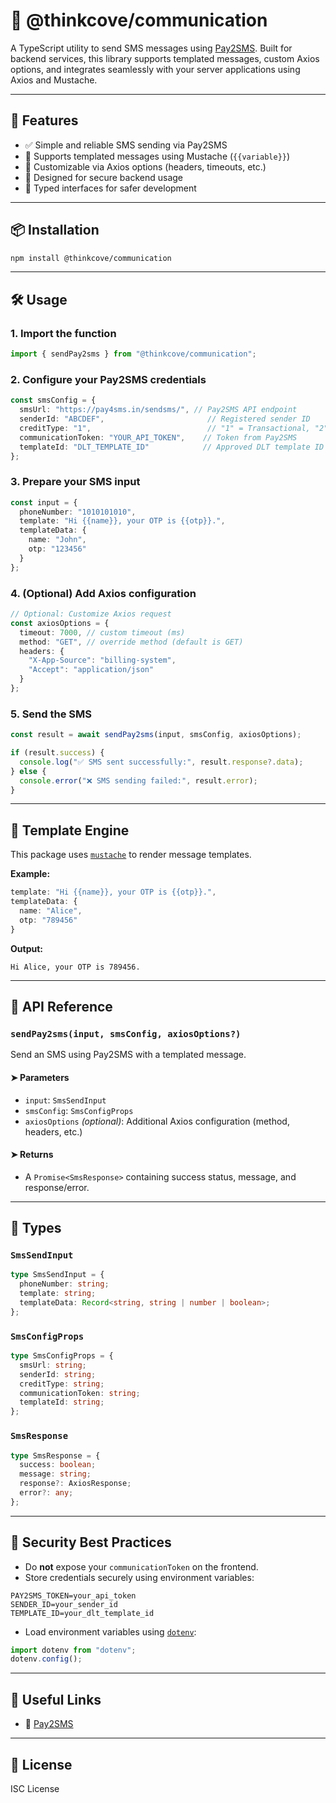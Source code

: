 
# 📲 @thinkcove/communication

A TypeScript utility to send SMS messages using [Pay2SMS](http://pay4sms.in/). Built for backend services, this library supports templated messages, custom Axios options, and integrates seamlessly with your server applications using Axios and Mustache.

---

## 🚀 Features

- ✅ Simple and reliable SMS sending via Pay2SMS  
- 📄 Supports templated messages using Mustache (`{{variable}}`)  
- 🔧 Customizable via Axios options (headers, timeouts, etc.)  
- 🔐 Designed for secure backend usage  
- 🧪 Typed interfaces for safer development  

---

## 📦 Installation

```bash
npm install @thinkcove/communication
```

---

## 🛠️ Usage

### 1. Import the function

```ts
import { sendPay2sms } from "@thinkcove/communication";
```

### 2. Configure your Pay2SMS credentials

```ts
const smsConfig = {
  smsUrl: "https://pay4sms.in/sendsms/", // Pay2SMS API endpoint
  senderId: "ABCDEF",                       // Registered sender ID
  creditType: "1",                          // "1" = Transactional, "2" = Promotional
  communicationToken: "YOUR_API_TOKEN",    // Token from Pay2SMS
  templateId: "DLT_TEMPLATE_ID"            // Approved DLT template ID
};
```

### 3. Prepare your SMS input

```ts
const input = {
  phoneNumber: "1010101010",
  template: "Hi {{name}}, your OTP is {{otp}}.",
  templateData: {
    name: "John",
    otp: "123456"
  }
};
```

### 4. (Optional) Add Axios configuration

```ts
// Optional: Customize Axios request
const axiosOptions = {
  timeout: 7000, // custom timeout (ms)
  method: "GET", // override method (default is GET)
  headers: {
    "X-App-Source": "billing-system",
    "Accept": "application/json"
  }
};

```

### 5. Send the SMS

```ts
const result = await sendPay2sms(input, smsConfig, axiosOptions);

if (result.success) {
  console.log("✅ SMS sent successfully:", result.response?.data);
} else {
  console.error("❌ SMS sending failed:", result.error);
}
```

---

## 🧩 Template Engine

This package uses [`mustache`](https://www.npmjs.com/package/mustache) to render message templates.

**Example:**

```ts
template: "Hi {{name}}, your OTP is {{otp}}.",
templateData: {
  name: "Alice",
  otp: "789456"
}
```

**Output:**

```
Hi Alice, your OTP is 789456.
```

---

## 📄 API Reference

### `sendPay2sms(input, smsConfig, axiosOptions?)`

Send an SMS using Pay2SMS with a templated message.

#### ➤ Parameters

- `input`: `SmsSendInput`  
- `smsConfig`: `SmsConfigProps`  
- `axiosOptions` *(optional)*: Additional Axios configuration (method, headers, etc.)

#### ➤ Returns

- A `Promise<SmsResponse>` containing success status, message, and response/error.

---

## 🧾 Types

### `SmsSendInput`

```ts
type SmsSendInput = {
  phoneNumber: string;
  template: string;
  templateData: Record<string, string | number | boolean>;
};
```

### `SmsConfigProps`

```ts
type SmsConfigProps = {
  smsUrl: string;
  senderId: string;
  creditType: string;
  communicationToken: string;
  templateId: string;
};
```

### `SmsResponse`

```ts
type SmsResponse = {
  success: boolean;
  message: string;
  response?: AxiosResponse;
  error?: any;
};
```

---

## 🔐 Security Best Practices

- Do **not** expose your `communicationToken` on the frontend.  
- Store credentials securely using environment variables:

```env
PAY2SMS_TOKEN=your_api_token
SENDER_ID=your_sender_id
TEMPLATE_ID=your_dlt_template_id
```

- Load environment variables using [`dotenv`](https://www.npmjs.com/package/dotenv):

```ts
import dotenv from "dotenv";
dotenv.config();
```

---

## 📎 Useful Links

- 🔗 [Pay2SMS](http://pay4sms.in/)

---

## 📝 License

ISC License
